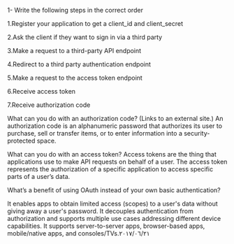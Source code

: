 1- Write the following steps in the correct order

1.Register your application to get a client_id and client_secret

2.Ask the client if they want to sign in via a third party

3.Make a request to a third-party API endpoint

4.Redirect to a third party authentication endpoint

5.Make a request to the access token endpoint

6.Receive access token

7.Receive authorization code

What can you do with an authorization code? (Links to an external site.)
 An authorization code is an alphanumeric password that authorizes its user to purchase, sell or transfer items, or to enter information into a security-protected space.


What can you do with an access token?
Access tokens are the thing that applications use to make API requests on behalf of a user. The access token represents the authorization of a specific application to access specific parts of a user’s data.


What’s a benefit of using OAuth instead of your own basic authentication?

It enables apps to obtain limited access (scopes) to a user's data without giving away a user's password. It decouples authentication from authorization and supports multiple use cases addressing different device capabilities. It supports server-to-server apps, browser-based apps, mobile/native apps, and consoles/TVs.٢١‏/٠٦‏/٢٠١٧

